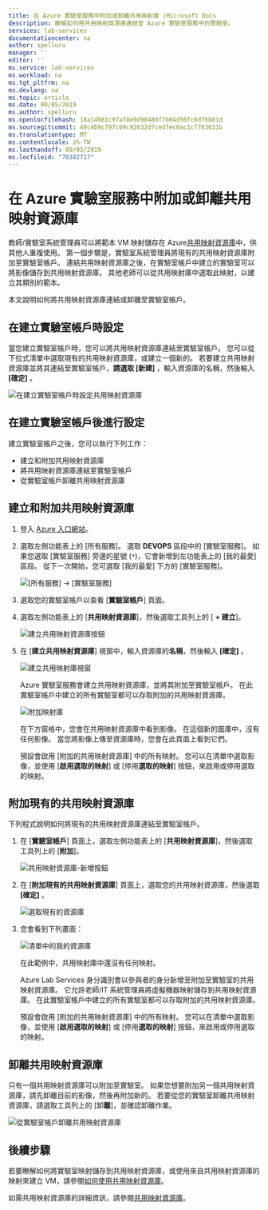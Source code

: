 ```yaml
---
title: 在 Azure 實驗室服務中附加或卸離共用映射庫 |Microsoft Docs
description: 瞭解如何將共用映射資源庫連結至 Azure 實驗室服務中的實驗室。
services: lab-services
documentationcenter: na
author: spelluru
manager: ''
editor: ''
ms.service: lab-services
ms.workload: na
ms.tgt_pltfrm: na
ms.devlang: na
ms.topic: article
ms.date: 09/05/2019
ms.author: spelluru
ms.openlocfilehash: 18a14981c97af8e9d90480f7b04d50fc6df6b01d
ms.sourcegitcommit: 49c4b9c797c09c92632d7cedfec0ac1cf783631b
ms.translationtype: MT
ms.contentlocale: zh-TW
ms.lasthandoff: 09/05/2019
ms.locfileid: "70382717"
---
```

# <a name="attach-or-detach-a-shared-image-gallery-in-azure-lab-services"></a>在 Azure 實驗室服務中附加或卸離共用映射資源庫
教師/實驗室系統管理員可以將範本 VM 映射儲存在 Azure[共用映射資源庫](../../virtual-machines/windows/shared-image-galleries.md)中，供其他人重複使用。 第一個步驟是，實驗室系統管理員將現有的共用映射資源庫附加至實驗室帳戶。 連結共用映射資源庫之後，在實驗室帳戶中建立的實驗室可以將影像儲存到共用映射資源庫。 其他老師可以從共用映射庫中選取此映射，以建立其類別的範本。 

本文說明如何將共用映射資源庫連結或卸離至實驗室帳戶。 

## <a name="configure-at-the-time-of-lab-account-creation"></a>在建立實驗室帳戶時設定
當您建立實驗室帳戶時，您可以將共用映射資源庫連結至實驗室帳戶。 您可以從下拉式清單中選取現有的共用映射資源庫，或建立一個新的。 若要建立共用映射資源庫並將其連結至實驗室帳戶，**請選取 [新建]** ，輸入資源庫的名稱，然後輸入 **[確定]** 。 

![在建立實驗室帳戶時設定共用映射資源庫](../media/how-to-use-shared-image-gallery/new-lab-account.png)

## <a name="configure-after-the-lab-account-is-created"></a>在建立實驗室帳戶後進行設定
建立實驗室帳戶之後，您可以執行下列工作：

- 建立和附加共用映射資源庫
- 將共用映射資源庫連結至實驗室帳戶
- 從實驗室帳戶卸離共用映射資源庫

## <a name="create-and-attach-a-shared-image-gallery"></a>建立和附加共用映射資源庫
1. 登入 [Azure 入口網站](https://portal.azure.com)。
2. 選取左側功能表上的 [所有服務]。 選取 **DEVOPS** 區段中的 [實驗室服務]。 如果您選取 [實驗室服務] 旁邊的星號 (`*`)，它會新增到左功能表上的 [我的最愛] 區段。 從下一次開始，您可選取 [我的最愛] 下方的 [實驗室服務]。

    ![[所有服務] -> [實驗室服務]](../media/tutorial-setup-lab-account/select-lab-accounts-service.png)
3. 選取您的實驗室帳戶以查看 [**實驗室帳戶**] 頁面。 
4. 選取左側功能表上的 [**共用映射資源庫**]，然後選取工具列上的 [ **+ 建立**]。  

    ![建立共用映射資源庫按鈕](../media/how-to-use-shared-image-gallery/new-shared-image-gallery-button.png)
5. 在 [**建立共用映射資源庫**] 視窗中，輸入資源庫的**名稱**，然後輸入 **[確定]** 。 

    ![建立共用映射庫視窗](../media/how-to-use-shared-image-gallery/create-shared-image-gallery-window.png)

    Azure 實驗室服務會建立共用映射資源庫，並將其附加至實驗室帳戶。 在此實驗室帳戶中建立的所有實驗室都可以存取附加的共用映射資源庫。 

    ![附加映射庫](../media/how-to-use-shared-image-gallery/image-gallery-in-list.png)

    在下方窗格中，您會在共用映射資源庫中看到影像。 在這個新的圖庫中，沒有任何影像。 當您將影像上傳至資源庫時，您會在此頁面上看到它們。     

    預設會啟用 [附加的共用映射資源庫] 中的所有映射。 您可以在清單中選取影像，並使用 [**啟用選取的映射**] 或 [停用**選取的映射**] 按鈕，來啟用或停用選取的映射。

## <a name="attach-an-existing-shared-image-gallery"></a>附加現有的共用映射資源庫
下列程式說明如何將現有的共用映射資源庫連結至實驗室帳戶。 

1. 在 [**實驗室帳戶**] 頁面上，選取左側功能表上的 [**共用映射資源庫**]，然後選取工具列上的 [**附加**]。 

    ![共用映射資源庫-新增按鈕](../media/how-to-use-shared-image-gallery/sig-attach-button.png)
5. 在 [**附加現有的共用映射資源庫**] 頁面上，選取您的共用映射資源庫，然後選取 **[確定]** 。

    ![選取現有的資源庫](../media/how-to-use-shared-image-gallery/select-image-gallery.png)
6. 您會看到下列畫面： 

    ![清單中的我的資源庫](../media/how-to-use-shared-image-gallery/my-gallery-in-list.png)
    
    在此範例中，共用映射庫中還沒有任何映射。

    Azure Lab Services 身分識別會以參與者的身分新增至附加至實驗室的共用映射資源庫。 它允許老師/IT 系統管理員將虛擬機器映射儲存到共用映射資源庫。 在此實驗室帳戶中建立的所有實驗室都可以存取附加的共用映射資源庫。 

    預設會啟用 [附加的共用映射資源庫] 中的所有映射。 您可以在清單中選取影像，並使用 [**啟用選取的映射**] 或 [停用**選取的映射**] 按鈕，來啟用或停用選取的映射。 

## <a name="detach-a-shared-image-gallery"></a>卸離共用映射資源庫
只有一個共用映射資源庫可以附加至實驗室。 如果您想要附加另一個共用映射資源庫，請先卸離目前的影像，然後再附加新的。 若要從您的實驗室卸離共用映射資源庫，請選取工具列上的 [卸**離**]，並確認卸離作業。 

![從實驗室帳戶卸離共用映射資源庫](../media/how-to-use-shared-image-gallery/detach.png)

## <a name="next-steps"></a>後續步驟
若要瞭解如何將實驗室映射儲存到共用映射資源庫，或使用來自共用映射資源庫的映射來建立 VM，請參閱[如何使用共用映射資源庫](how-to-use-shared-image-gallery.md)。

如需共用映射資源庫的詳細資訊，請參閱[共用映射資源庫](../../virtual-machines/windows/shared-image-galleries.md)。
